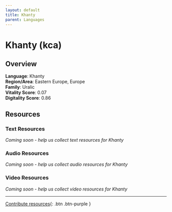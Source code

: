```yaml
---
layout: default
title: Khanty
parent: Languages
---
```


# Khanty (kca)

## Overview

**Language**: Khanty  
**Region/Area**: Eastern Europe, Europe  
**Family**: Uralic  
**Vitality Score**: 0.07  
**Digitality Score**: 0.86  

## Resources

### Text Resources
*Coming soon - help us collect text resources for Khanty*

### Audio Resources
*Coming soon - help us collect audio resources for Khanty*

### Video Resources
*Coming soon - help us collect video resources for Khanty*

---

[Contribute resources](https://fairtrain.github.io/){: .btn .btn-purple }
